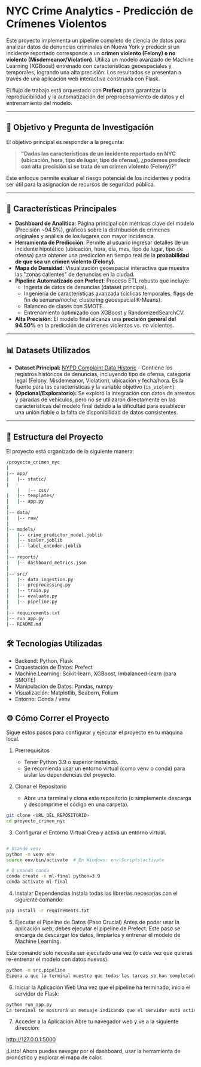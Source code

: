 # NYC Crime Analytics - Predicción de Crímenes Violentos

Este proyecto implementa un pipeline completo de ciencia de datos para analizar datos de denuncias criminales en Nueva York y predecir si un incidente reportado corresponde a un **crimen violento (Felony) o no violento (Misdemeanor/Violation)**. Utiliza un modelo avanzado de Machine Learning (XGBoost) entrenado con características geoespaciales y temporales, logrando una alta precisión. Los resultados se presentan a través de una aplicación web interactiva construida con Flask.

El flujo de trabajo está orquestado con **Prefect** para garantizar la reproducibilidad y la automatización del preprocesamiento de datos y el entrenamiento del modelo.

---
## 🎯 Objetivo y Pregunta de Investigación

El objetivo principal es responder a la pregunta:

> **"Dadas las características de un incidente reportado en NYC (ubicación, hora, tipo de lugar, tipo de ofensa), ¿podemos predecir con alta precisión si se trata de un crimen violento (Felony)?"**

Este enfoque permite evaluar el riesgo potencial de los incidentes y podría ser útil para la asignación de recursos de seguridad pública.

---
## 🚀 Características Principales

* **Dashboard de Analítica**: Página principal con métricas clave del modelo (Precisión ~94.5%), gráficos sobre la distribución de crímenes originales y análisis de los lugares con mayor incidencia.
* **Herramienta de Predicción**: Permite al usuario ingresar detalles de un incidente hipotético (ubicación, hora, día, mes, tipo de lugar, tipo de ofensa) para obtener una predicción en tiempo real de la **probabilidad de que sea un crimen violento (Felony)**.
* **Mapa de Densidad**: Visualización geoespacial interactiva que muestra las "zonas calientes" de denuncias en la ciudad.
* **Pipeline Automatizado con Prefect**: Proceso ETL robusto que incluye:
    * Ingesta de datos de denuncias (dataset principal).
    * Ingeniería de características avanzada (cíclicas temporales, flags de fin de semana/noche, clustering geoespacial K-Means).
    * Balanceo de clases con SMOTE.
    * Entrenamiento optimizado con XGBoost y RandomizedSearchCV.
* **Alta Precisión**: El modelo final alcanza una **precisión general del 94.50%** en la predicción de crímenes violentos vs. no violentos.

---
## 📊 Datasets Utilizados

* **Dataset Principal:** [NYPD Complaint Data Historic](https://data.cityofnewyork.us/resource/qgea-i56i.csv) - Contiene los registros históricos de denuncias, incluyendo tipo de ofensa, categoría legal (Felony, Misdemeanor, Violation), ubicación y fecha/hora. Es la fuente para las características y la variable objetivo (`is_violent`).
* **(Opcional/Exploratorio):** Se exploró la integración con datos de arrestos y paradas de vehículos, pero no se utilizaron directamente en las características del modelo final debido a la dificultad para establecer una unión fiable o la falta de disponibilidad de datos consistentes.

---
## 📁 Estructura del Proyecto

El proyecto está organizado de la siguiente manera:

```bash
/proyecto_crimen_nyc
|
|-- app/
|   |-- static/   
|  
    |   |-- css/   
|   |-- templates/ 
|   |-- app.py     
|
|-- data/          
|   |-- raw/       
|
|-- models/        
|   |-- crime_predictor_model.joblib
|   |-- scaler.joblib
|   |-- label_encoder.joblib
|
|-- reports/      
|   |-- dashboard_metrics.json
|
|-- src/            
|   |-- data_ingestion.py
|   |-- preprocessing.py 
|   |-- train.py      
|   |-- evaluate.py   
|   |-- pipeline.py   
|
|-- requirements.txt  
|-- run_app.py        
|-- README.md         
```

## 🛠️ Tecnologías Utilizadas

* Backend: Python, Flask
* Orquestación de Datos: Prefect
* Machine Learning: Scikit-learn, XGBoost, Imbalanced-learn (para SMOTE)
* Manipulación de Datos: Pandas, numpy
* Visualización: Matplotlib, Seaborn, Folium
* Entorno: Conda / venv

## ⚙️ Cómo Correr el Proyecto
Sigue estos pasos para configurar y ejecutar el proyecto en tu máquina local.

1. Prerrequisitos
    - Tener Python 3.9 o superior instalado.
    - Se recomienda usar un entorno virtual (como venv o conda) para aislar las dependencias del proyecto.

2. Clonar el Repositorio
    - Abre una terminal y clona este repositorio (o simplemente descarga y descomprime el código en una carpeta).

```Bash 
git clone <URL_DEL_REPOSITORIO>
cd proyecto_crimen_nyc
```

3. Configurar el Entorno Virtual
Crea y activa un entorno virtual.

```Bash

# Usando venv
python -m venv env
source env/bin/activate  # En Windows: env\Scripts\activate

# O usando conda
conda create -n ml-final python=3.9
conda activate ml-final
```

4. Instalar Dependencias
Instala todas las librerías necesarias con el siguiente comando:

```Bash
pip install -r requirements.txt
```

5. Ejecutar el Pipeline de Datos (Paso Crucial)
Antes de poder usar la aplicación web, debes ejecutar el pipeline de Prefect. Este paso se encarga de descargar los datos, limpiarlos y entrenar el modelo de Machine Learning.

Este comando solo necesita ser ejecutado una vez (o cada vez que quieras re-entrenar el modelo con datos nuevos).

```Bash
python -m src.pipeline
Espera a que la terminal muestre que todas las tareas se han completado. Esto creará los archivos necesarios en las carpetas data/processed y models.
```

6. Iniciar la Aplicación Web
Una vez que el pipeline ha terminado, inicia el servidor de Flask:


```Bash
python run_app.py
La terminal te mostrará un mensaje indicando que el servidor está activo y escuchando en una dirección, usualmente http://127.0.0.1:5001.
```

7. Acceder a la Aplicación
Abre tu navegador web y ve a la siguiente dirección:

http://127.0.0.1:5000

¡Listo! Ahora puedes navegar por el dashboard, usar la herramienta de pronóstico y explorar el mapa de calor.